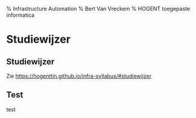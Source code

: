 % Infrastructure Automation
% Bert Van Vreckem
% HOGENT toegepaste informatica

# Studiewijzer

## Studiewijzer

Zie <https://hogenttin.github.io/infra-syllabus/#studiewijzer>

## Test

test